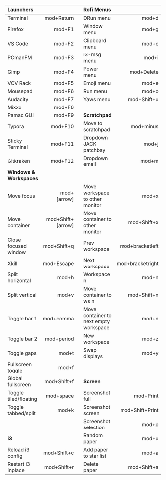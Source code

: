 
| Launchers                |                   |      | Rofi Menus                             |                  |
| :----------------------- | ----------------: | ---- | :------------------------------------- | ---------------: |
| Terminal                 |        mod+Return |      | DRun menu                              |            mod+d |
| Firefox                  |            mod+F1 |      | Window menu                            |            mod+g |
| VS Code                  |            mod+F2 |      | Clipboard menu                         |            mod+c |
| PCmanFM                  |            mod+F3 |      | i3-msg menu                            |            mod+i |
| Gimp                     |            mod+F4 |      | Power menu                             |       mod+Delete |
| VCV Rack                 |            mod+F5 |      | Emoji menu                             |            mod+e |
| Mousepad                 |            mod+F6 |      | Run menu                               |            mod+o |
| Audacity                 |            mod+F7 |      | Yaws menu                              |      mod+Shift+u |
| Mixxx                    |            mod+F8 |      |                                        |                  |
| Pamac GUI                |            mod+F9 |      | **Scratchpad**                         |                  |
| Typora                   |           mod+F10 |      | Move to scratchpad                     |        mod+minus |
| Sticky Terminal          |           mod+F11 |      | Dropdown JACK patchbay                 |            mod+j |
| Gitkraken                |           mod+F12 |      | Dropdown email                         |            mod+m |
| **Windows & Workspaces** |                   |      |                                        |                  |
| Move focus               |       mod+[arrow] |      | Move workspace to other monitor        |            mod+x |
| Move container           | mod+Shift+[arrow] |      | Move container to other monitor        |      mod+Shift+x |
| Close focused window     |       mod+Shift+q |      | Prev workspace                         |  mod+bracketleft |
| Xkill                    |        mod+Escape |      | Next workspace                         | mod+bracketright |
| Split horizontal         |             mod+h |      | Workspace n                            |            mod+n |
| Split vertical           |             mod+v |      | Move container to ws n                 |      mod+Shift+n |
| Toggle bar 1             |         mod+comma |      | Move container to next empty workspace |            mod+n |
| Toggle bar 2             |        mod+period |      | New workspace                          |            mod+z |
| Toggle gaps              |             mod+t |      | Swap displays                          |            mod+y |
| Fullscreen toggle        |             mod+f |      |                                        |                  |
| Global fullscreen        |       mod+Shift+f |      | **Screen**                             |                  |
| Toggle tiled/floating    |         mod+space |      | Screenshot full                        |        mod+Print |
| Toggle tabbed/split      |             mod+k |      | Screenshot screen                      |  mod+Shift+Print |
|                          |                   |      | Screenshot selection                   |            mod+p |
| **i3**                   |                   |      | Random paper                           |            mod+u |
| Reload i3 config         |       mod+Shift+c |      | Add paper to star list                 |            mod+a |
| Restart i3 inplace       |       mod+Shift+r |      | Delete paper                           |      mod+Shift+a |
